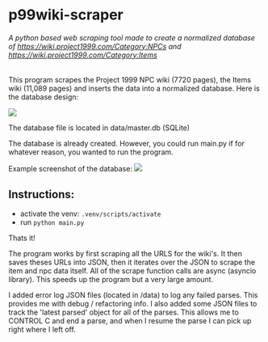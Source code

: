 # p99wiki-scraper

###### A python based web scraping tool made to create a normalized database of https://wiki.project1999.com/Category:NPCs and https://wiki.project1999.com/Category:Items

This program scrapes the Project 1999 NPC wiki (7720 pages), the Items wiki (11,089 pages) and inserts the data into a normalized database. Here is the database design:

![](https://cdn.discordapp.com/attachments/617825237752479751/1185697501253218334/image.png?ex=65908dd9&is=657e18d9&hm=2c5030a01cf1b599a201f6e9ee52c79b8725b29ebf6f8f54b29ee3e3c01df97e&)

The database file is located in data/master.db (SQLite)

The database is already created. However, you could run main.py if for whatever reason, you wanted to run the program.

Example screenshot of the database:
![](https://cdn.discordapp.com/attachments/617825237752479751/1185702644103270500/image.png?ex=659092a3&is=657e1da3&hm=c87954f861cb019d2a4541dde5e1fdc0a2daca061eebefb84d75cd5d32fc65c2&)
## Instructions:

- activate the venv: `.venv/scripts/activate`
- run `python main.py`

Thats it!

The program works by first scraping all the URLS for the wiki's. It then saves theses URLs into JSON, then it iterates over the JSON to scrape the item and npc data itself.
All of the scrape function calls are async (asyncio library). This speeds up the program but a very large amount.

I added error log JSON files (located in /data) to log any failed parses. This provides me with debug / refactoring info. I also added some JSON files to track the 'latest parsed' object for all of the parses. This allows me to CONTROL C and end a parse, and when I resume the parse I can pick up right where I left off.
